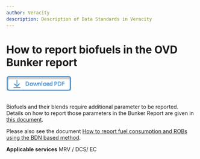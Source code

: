 ```yaml
---
author: Veracity
description: Description of Data Standards in Veracity
---
```


# How to report biofuels in the OVD Bunker report

<a href="https://veracitycdnprod.blob.core.windows.net/developer/veracitystatic/ovd/OVD%20Bunker%20Report%20-%20details.pdf" download>
    <img src="assets/download.png" alt="Download PDF" height="40">
  </a>
  <br>
  <br>

Biofuels and their blends require additional parameter to be reported. Details on how to report those parameters in the Bunker Report are given in [this document](https://veracitycdnprod.blob.core.windows.net/developer/veracitystatic/ovd/OVD%20Bunker%20Report%20-%20details.pdf). 

Please also see the document [How to report fuel consumption and ROBs using the BDN based method](https://veracitycdnprod.blob.core.windows.net/developer/veracitystatic/ovd/OVD%20Bunker%20Report%20-%20details.pdf).


**Applicable services**
MRV / DCS/ EC